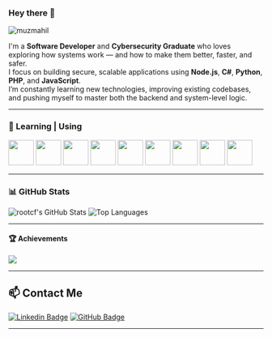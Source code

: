 ### Hey there 👋

<p align="left"> 
  <img src="https://komarev.com/ghpvc/?username=muzmahil&label=Profile%20views&color=0ff7f7&style=flat" alt="muzmahil" /> 
</p>

I'm a **Software Developer** and **Cybersecurity Graduate** who loves exploring how systems work — and how to make them better, faster, and safer.  
I focus on building secure, scalable applications using **Node.js**, **C#**, **Python**, **PHP**, and **JavaScript**.  
I’m constantly learning new technologies, improving existing codebases, and pushing myself to master both the backend and system-level logic.  

---

### 🧠 Learning | Using

<code><a href="https://nodejs.org/" target="_blank"><img height="50" src="https://www.vectorlogo.zone/logos/nodejs/nodejs-ar21.svg"></a></code>
<code><a href="https://www.python.org/" target="_blank"><img height="50" src="https://www.vectorlogo.zone/logos/python/python-ar21.svg"></a></code>
<code><a href="https://www.php.net/" target="_blank"><img height="50" src="https://www.vectorlogo.zone/logos/php/php-ar21.svg"></a></code>
<code><a href="https://dotnet.microsoft.com/" target="_blank"><img height="50" src="https://www.vectorlogo.zone/logos/dotnet/dotnet-ar21.svg"></a></code>
<code><a href="https://developer.mozilla.org/en-US/docs/Web/JavaScript" target="_blank"><img height="50" src="https://www.vectorlogo.zone/logos/javascript/javascript-ar21.svg"></a></code>
<code><a href="https://react.dev/" target="_blank"><img height="50" src="https://www.vectorlogo.zone/logos/reactjs/reactjs-ar21.svg"></a></code>
<code><a href="https://git-scm.com/" target="_blank"><img height="50" src="https://www.vectorlogo.zone/logos/git-scm/git-scm-ar21.svg"></a></code>
<code><a href="https://www.linux.org/" target="_blank"><img height="50" src="https://www.vectorlogo.zone/logos/linux/linux-ar21.svg"></a></code>
<code><a href="https://www.mysql.com/" target="_blank"><img height="50" src="https://www.vectorlogo.zone/logos/mysql/mysql-ar21.svg"></a></code>

---

### 📊 GitHub Stats

![rootcf's GitHub Stats](https://github-readme-stats.vercel.app/api?username=muzmahil&show_icons=true&theme=radical&hide_border=true)
![Top Languages](https://github-readme-stats.vercel.app/api/top-langs/?username=muzmahil&layout=compact&theme=radical&hide_border=true)

---

#### 🏆 Achievements
<p align="left">
  <img src="https://github-profile-trophy.vercel.app/?username=muzmahil&theme=radical&no-frame=true&margin-w=5" />
</p>

---

## 📫 Contact Me

[![Linkedin Badge](https://img.shields.io/badge/linkedin-blue?style=for-the-badge&logo=linkedin&logoColor=white)](https://www.linkedin.com/in/furkan-%C3%A7entek-b043a0196/)
[![GitHub Badge](https://img.shields.io/badge/GitHub-000000?style=for-the-badge&logo=github&logoColor=white)](https://github.com/muzmahil)

---


